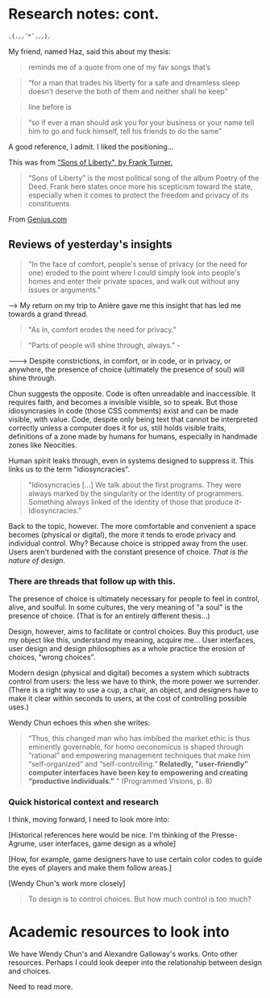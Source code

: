 # Research notes: cont.

 	⸜(⸝⸝⸝´꒳`⸝⸝⸝)⸝


My friend, named Haz, said this about my thesis:
> reminds me of a quote from one of my fav songs that’s 

> “for a man that trades his liberty for a safe and dreamless sleep doesn’t deserve the both of them and neither shall he keep"

> line before is 

>“so if ever a man should ask you for your business or your name tell him to go and fuck himself, tell his friends to do the same”

A good reference, I admit. I liked the positioning...

This was from ["Sons of Liberty", by Frank Turner.](https://www.youtube.com/watch?v=kk_6kwZbNJs) 
> “Sons of Liberty” is the most political song of the album Poetry of the Deed. Frank here states once more his scepticism toward the state, especially when it comes to protect the freedom and privacy of its constituents.

From [Genius.com](https://genius.com/Frank-turner-sons-of-liberty-lyrics)

## Reviews of yesterday's insights

> "In the face of comfort, people's sense of privacy (or the need for one) eroded to the point where I could simply look into people's homes and enter their private spaces, and walk out without any issues or arguments." 

--> My return on my trip to Anière gave me this insight that has led me towards a grand thread.

> "As in, comfort erodes the need for privacy."

> "Parts of people will shine through, always." -

---> Despite constrictions, in comfort, or in code, or in privacy, or anywhere, the presence of choice (ultimately the presence of soul) will shine through.

Chun suggests  the opposite. Code is often unreadable and inaccessible. It requires faith, and becomes a invisible visible, so to speak. 
But those idiosyncrasies in code (those CSS comments) exist and can be made visible, with value. Code, despite only being text that cannot be interpreted correctly unless a computer does it for us, still holds visible traits, definitions of a zone made by humans for humans, especially in handmade zones like Neocities.

Human spirit leaks through, even in systems designed to suppress it.
This links us to the term "idiosyncracies".

> "Idiosyncracies [...] We talk about the first programs. They were always marked by the singularity or the identity of programmers. Something always linked of the identity of those that produce it- Idiosyncracies."

Back to the topic, however.
The more comfortable and convenient a space becomes (physical or digital), the more it tends to erode privacy and individual control. Why? Because choice is stripped away from the user. Users aren't burdened with the constant presence of choice. *That is the nature of design.*

### There are threads that follow up with this.

The presence of choice is ultimately necessary for people to feel in control, alive, and soulful. In some cultures, the very meaning of "a soul" is the presence of choice. (That is for an entirely different thesis...)

Design, however, aims to facilitate or control choices. Buy this product, use my object like this, understand my meaning, acquire me... User interfaces, user design and design philosophies as a whole practice the erosion of choices, "wrong choices".

Modern design (physical and digital) becomes a system which subtracts control from users: the less we have to think, the more power we surrender.
(There is a right way to use a cup, a chair, an object, and designers have to make it clear within seconds to users, at the cost of controlling possible uses.)

Wendy Chun echoes this when she writes:

> “Thus, this changed man who has imbibed the market ethic is thus eminently governable,
for homo oeconomicus is shaped through “rational” and empowering management
techniques that make him “self-organized” and “self-controlling.”
**Relatedly, "user-friendly” computer interfaces have been key to empowering and
creating “productive individuals.”** ”
     (Programmed Visions, p. 8)

### Quick historical context and research

I think, moving forward, I need to look more into:

[Historical references here would be nice. I'm thinking of the Presse-Agrume, user interfaces, game design as a whole]

[How, for example, game designers have to use certain color codes to guide the eyes of players and make them follow areas.]

[Wendy Chun's work more closely]

> To design is to control choices.
> But how much control is too much?

# Academic resources to look into

We have Wendy Chun's and Alexandre Galloway's works. 
Onto other resources. Perhaps I could look deeper into the relationship between design and choices.

Need to read more.